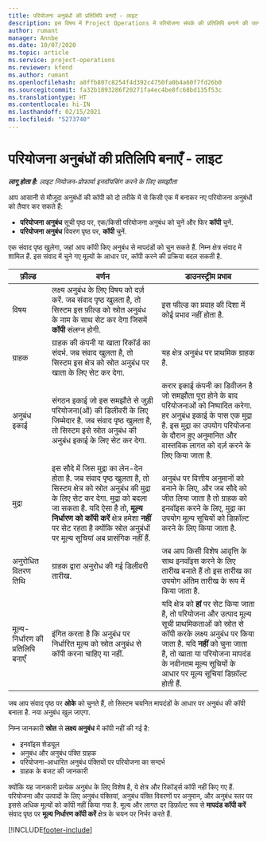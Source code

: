 ```yaml
---
title: परियोजना अनुबंधों की प्रतिलिपि बनाएँ - लाइट
description: इस विषय में Project Operations में परियोजना संपर्क की प्रतिलिपि बनाने की जानकारी दी गई है.
author: rumant
manager: Annbe
ms.date: 10/07/2020
ms.topic: article
ms.service: project-operations
ms.reviewer: kfend
ms.author: rumant
ms.openlocfilehash: a0ffb807c8254f4d392c4750fa0b4a60f7fd26b0
ms.sourcegitcommit: fa32b1893286f20271fa4ec4be8fc68bd135f53c
ms.translationtype: HT
ms.contentlocale: hi-IN
ms.lasthandoff: 02/15/2021
ms.locfileid: "5273740"
---
```

# <a name="copy-project-contracts---lite"></a>परियोजना अनुबंधों की प्रतिलिपि बनाएँ - लाइट

_**लागू होता है:** लाइट नियोजन-प्रोफार्मा इनवॉयसिंग करने के लिए समझौता_

आप आसानी से मौजूदा अनुबंधों की कॉपी को दो तरीके में से किसी एक में बनाकर नए परियोजना अनुबंधों को तैयार कर सकते हैं: 

  - **परियोजना अनुबंध** सूची पृष्ठ पर, एक/किसी परियोजना अनुबंध को चुनें और फिर **कॉपी** चुनें.
  - **परियोजना अनुबंध** विवरण पृष्ठ पर, **कॉपी** चुनें.

एक संवाद पृष्ठ खुलेगा, जहां आप कॉपी किए अनुबंध से मापदंडों को चुन सकते हैं. निम्न क्षेत्र संवाद में शामिल हैं. इस संवाद में चुने गए मूल्यों के आधार पर, कॉपी करने की प्रक्रिया बदल सकती है.

| **फ़ील्ड** | **वर्णन** | **डाउनस्ट्रीम प्रभाव** |
| --- | --- | --- |
| विषय | लक्ष्य अनुबंध के लिए विषय को दर्ज़ करें. जब संवाद पृष्ठ खुलता है, तो सिस्टम इस फ़ील्ड को स्रोत अनुबंध के नाम के साथ सेट कर देगा जिसमें **कॉपी** संलग्न होगी. | इस फील्ड का प्रवाह की दिशा में कोई प्रभाव नहीं होता है. |
| ग्राहक | ग्राहक की कंपनी या खाता रिकॉर्ड का संदर्भ. जब संवाद खुलता है, तो सिस्टम इस क्षेत्र को स्रोत अनुबंध पर खाता के लिए सेट कर देगा. | यह क्षेत्र अनुबंध पर प्राथमिक ग्राहक है. |
| अनुबंध इकाई | संगठन इकाई जो इस समझौते से जुड़ी परियोजना(ओं) की डिलीवरी के लिए जिम्मेदार है. जब संवाद पृष्ठ खुलता है, तो सिस्टम इसे स्रोत अनुबंध की अनुबंध इकाई के लिए सेट कर देगा. | करार इकाई कंपनी का डिवीजन है जो समझौता पूरा होने के बाद परियोजनाओं को निष्पादित करेगा. हर अनुबंध इकाई के पास एक मुद्रा है. इस मुद्रा का उपयोग परियोजना के दौरान हुए अनुमानित और वास्तविक लागत को दर्ज़ करने के लिए किया जाता है. |
| मुद्रा | इस सौदे में जिस मुद्रा का लेन-देन होता है. जब संवाद पृष्ठ खुलता है, तो सिस्टम क्षेत्र को स्रोत अनुबंध की मुद्रा के लिए सेट कर देगा. मुद्रा को बदला जा सकता है. यदि ऐसा है तो, **मूल्य निर्धारण को कॉपी करें** क्षेत्र हमेशा **नहीं** पर सेट रहता है क्योंकि स्रोत अनुबंधों पर मूल्य सूचियां अब प्रासंगिक नहीं हैं. | अनुबंध पर वित्तीय अनुमानों को बनाने के लिए, और जब सौदे को जीत लिया जाता है तो ग्राहक को इनवॉइस करने के लिए, मुद्रा का उपयोग मूल्य सूचियों को डिफ़ॉल्ट करने के लिए किया जाता है. |
| अनुरोधित वितरण तिथि | ग्राहक द्वारा अनुरोध की गई डिलीवरी तारीख. | जब आप किसी विशेष आवृत्ति के साथ इनवॉइस करने के लिए तारीख बनाते हैं तो इस तारीख का उपयोग अंतिम तारीख के रूप में किया जाता है. |
| मूल्य-निर्धारण की प्रतिलिपि बनाएँ | इंगित करता है कि अनुबंध पर निर्धारित मूल्य को स्रोत अनुबंध से कॉपी करना चाहिए या नहीं. | यदि क्षेत्र को **हां** पर सेट किया जाता है, तो परियोजना और उत्पाद मूल्य सूची प्राथमिकताओं को स्रोत से कॉपी करके लक्ष्य अनुबंध पर किया जाता है. यदि **नहीं** को चुना जाता है, तो खाता या परियोजना मापदंड के नवीनतम मूल्य सूचियों के आधार पर मूल्य सूचियां डिफ़ॉल्ट होती हैं. |

जब आप संवाद पृष्ठ पर **ओके** को चुनते हैं, तो सिस्टम चयनित मापदंडों के आधार पर अनुबंध की कॉपी बनाता है. नया अनुबंध खुल जाएगा.

निम्न जानकारी **स्रोत** से **लक्ष्य अनुबंध** में कॉपी नहीं की गई है:

  - इनवॉइस शेड्यूल
  - अनुबंध और अनुबंध पंक्ति ग्राहक
  - परियोजना-आधारित अनुबंध पंक्तियों पर परियोजना का सन्दर्भ
  - ग्राहक के बजट की जानकारी

क्योंकि यह जानकारी प्रत्येक अनुबंध के लिए विशेष है, ये क्षेत्र और रिकॉर्ड्स कॉपी नहीं किए गए हैं. परियोजना और उत्पादों के लिए अनुबंध पंक्तियां, अनुबंध पंक्ति विवरणों पर अनुमान, और अनुबंध स्तर पर इससे अधिक मूल्यों को कॉपी नहीं किया गया है. मूल्य और लागत दर डिफ़ॉल्ट रूप से **मापदंड कॉपी करें** संवाद पृष्ठ पर **मूल्य निर्धारण कॉपी करें** क्षेत्र के चयन पर निर्भर करते हैं.


[!INCLUDE[footer-include](../../includes/footer-banner.md)]